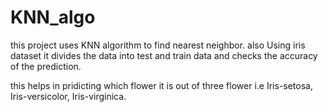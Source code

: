 # KNN_algo
this project uses KNN algorithm to find nearest neighbor. also Using iris dataset it divides the data into test and train data and checks the accuracy of the prediction.

this helps in pridicting which flower it is out of three flower i.e Iris-setosa, Iris-versicolor, Iris-virginica.
